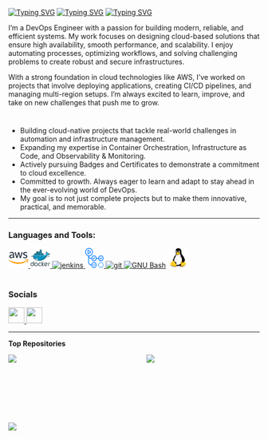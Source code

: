 [![Typing SVG](https://readme-typing-svg.herokuapp.com?font=Poppins&size=30&duration=1500&pause=2300&color=E5E5E5&vCenter=true&center=true&width=1000&height=30&lines=Hi+%F0%9F%91%8B+My+name+is+)](https://git.io/typing-svg)
[![Typing SVG](https://readme-typing-svg.herokuapp.com?font=Poppins&size=60&duration=1500&pause=2300&color=FFD700&vCenter=true&center=true&width=1000&height=100&lines=Fahad+Ashfaq)](https://git.io/typing-svg)
[![Typing SVG](https://readme-typing-svg.herokuapp.com?font=Poppins&size=30&duration=1500&pause=2300&color=1E90FF&vCenter=true&center=true&width=1000&lines=DevOps+Engineer+%26+Cloud+Enthusiast)](https://git.io/typing-svg)

I’m a DevOps Engineer with a passion for building modern, reliable, and efficient systems. My work focuses on designing cloud-based solutions that ensure high availability, smooth performance, and scalability. I enjoy automating processes, optimizing workflows, and solving challenging problems to create robust and secure infrastructures.

With a strong foundation in cloud technologies like AWS, I’ve worked on projects that involve deploying applications, creating CI/CD pipelines, and managing multi-region setups. I’m always excited to learn, improve, and take on new challenges that push me to grow.

#

* Building cloud-native projects that tackle real-world challenges in automation and infrastructure management.
* Expanding my expertise in Container Orchestration, Infrastructure as Code, and Observability & Monitoring.
* Actively pursuing Badges and Certificates to demonstrate a commitment to cloud excellence.
* Committed to growth. Always eager to learn and adapt to stay ahead in the ever-evolving world of DevOps.
* My goal is to not just complete projects but to make them innovative, practical, and memorable.

---

<h3 align="left">Languages and Tools:</h3>
<p align="left"> 
  <a href="https://aws.amazon.com" target="_blank" rel="noreferrer"> <img src="https://raw.githubusercontent.com/devicons/devicon/master/icons/amazonwebservices/amazonwebservices-original-wordmark.svg" alt="aws" width="40" height="40"/> </a>   
  <a href="https://www.docker.com/" target="_blank" rel="noreferrer"> <img src="https://raw.githubusercontent.com/devicons/devicon/master/icons/docker/docker-original-wordmark.svg" alt="docker" width="40" height="40"/> </a>    
  <a href="https://www.jenkins.io" target="_blank" rel="noreferrer"> <img src="https://www.vectorlogo.zone/logos/jenkins/jenkins-icon.svg" alt="jenkins" width="40" height="40"/> </a>   
  <a href="https://github.com/features/actions" target="_blank" rel="noreferrer"> <img src="https://github.com/devicons/devicon/blob/master/icons/githubactions/githubactions-original.svg" alt="actions" width="37" height="40"/> </a>   
  <!-- <a href="https://kubernetes.io" target="_blank" rel="noreferrer"> <img src="https://www.vectorlogo.zone/logos/kubernetes/kubernetes-icon.svg" alt="kubernetes" width="40" height="40"/> </a> -->   
  <!-- <a href="https://prometheus.io" target="_blank" rel="noreferrer"> <img src="https://github.com/devicons/devicon/blob/master/icons/prometheus/prometheus-original.svg" alt="prometheus" width="40" height="40"/> </a> -->  
  <!-- <a href="https://grafana.com" target="_blank" rel="noreferrer"> <img src="https://github.com/devicons/devicon/blob/master/icons/grafana/grafana-original.svg" alt="grafana" width="40" height="40"/> </a> -->  
  <a href="https://git-scm.com/" target="_blank" rel="noreferrer"> <img src="https://www.vectorlogo.zone/logos/git-scm/git-scm-icon.svg" alt="git" width="40" height="40"/> </a>   
  <a href="https://www.gnu.org/software/bash/" target="_blank" rel="noreferrer"><img src="https://raw.githubusercontent.com/danielcranney/readme-generator/main/public/icons/skills/gnubash.svg" width="36" height="36" alt="GNU Bash" /></a>   
  <!-- <a href="https://www.python.org" target="_blank" rel="noreferrer"> <img src="https://raw.githubusercontent.com/devicons/devicon/master/icons/python/python-original.svg" alt="python" width="40" height="40"/> </a> -->   
  <a href="https://www.linux.org/" target="_blank" rel="noreferrer"> <img src="https://raw.githubusercontent.com/devicons/devicon/master/icons/linux/linux-original.svg" alt="linux" width="40" height="40"/> </a>  
</p>

#

### Socials

<p align="left"> 
  <!--<a href="https://www.dev.to/LINK-HERE" target="_blank" rel="noreferrer"> <picture> <source media="(prefers-color-scheme: dark)" srcset="https://raw.githubusercontent.com/danielcranney/readme-generator/main/public/icons/socials/devdotto-dark.svg" /> <source media="(prefers-color-scheme: light)" srcset="https://raw.githubusercontent.com/danielcranney/readme-generator/main/public/icons/socials/devdotto.svg" /> <img src="https://raw.githubusercontent.com/danielcranney/readme-generator/main/public/icons/socials/devdotto.svg" width="32" height="32" /> </picture> </a> -->
  <a href="https://www.linkedin.com/in/fahad-ashfaq" target="_blank" rel="noreferrer"> <picture> <source media="(prefers-color-scheme: dark)" srcset="https://raw.githubusercontent.com/danielcranney/readme-generator/main/public/icons/socials/linkedin-dark.svg" /> <source media="(prefers-color-scheme: light)" srcset="https://raw.githubusercontent.com/danielcranney/readme-generator/main/public/icons/socials/linkedin.svg" /> <img src="https://raw.githubusercontent.com/danielcranney/readme-generator/main/public/icons/socials/linkedin.svg" width="32" height="32" /> </picture> </a> 
  <a href="https://discord.com/users/die_dark_69" target="_blank" rel="noreferrer"> <picture> <source media="(prefers-color-scheme: dark)" srcset="https://raw.githubusercontent.com/danielcranney/readme-generator/main/public/icons/socials/discord-dark.svg" /> <source media="(prefers-color-scheme: light)" srcset="https://raw.githubusercontent.com/danielcranney/readme-generator/main/public/icons/socials/discord.svg" /> <img src="https://raw.githubusercontent.com/danielcranney/readme-generator/main/public/icons/socials/discord.svg" width="32" height="32" /> </picture> </a> 
  <!--<a href="https://www.facebook.com/LINK-HERE" target="_blank" rel="noreferrer"> <picture> <source media="(prefers-color-scheme: dark)" srcset="https://raw.githubusercontent.com/danielcranney/readme-generator/main/public/icons/socials/facebook-dark.svg" /> <source media="(prefers-color-scheme: light)" srcset="https://raw.githubusercontent.com/danielcranney/readme-generator/main/public/icons/socials/facebook.svg" /> <img src="https://raw.githubusercontent.com/danielcranney/readme-generator/main/public/icons/socials/facebook.svg" width="32" height="32" /> </picture> </a> -->
  <!--<a href="https://LINK-HERE.hashnode.dev" target="_blank" rel="noreferrer"> <picture> <source media="(prefers-color-scheme: dark)" srcset="https://raw.githubusercontent.com/danielcranney/readme-generator/main/public/icons/socials/hashnode-dark.svg" /> <source media="(prefers-color-scheme: light)" srcset="https://raw.githubusercontent.com/danielcranney/readme-generator/main/public/icons/socials/hashnode.svg" /> <img src="https://raw.githubusercontent.com/danielcranney/readme-generator/main/public/icons/socials/hashnode.svg" width="32" height="32" /> </picture> </a> -->
  <!--<a href="http://www.instagram.com/LINK-HERE" target="_blank" rel="noreferrer"> <picture> <source media="(prefers-color-scheme: dark)" srcset="https://raw.githubusercontent.com/danielcranney/readme-generator/main/public/icons/socials/instagram-dark.svg" /> <source media="(prefers-color-scheme: light)" srcset="https://raw.githubusercontent.com/danielcranney/readme-generator/main/public/icons/socials/instagram.svg" /> <img src="https://raw.githubusercontent.com/danielcranney/readme-generator/main/public/icons/socials/instagram.svg" width="32" height="32" /> </picture> </a> -->
  <!--<a href="http://www.medium.com/LINK-HERE" target="_blank" rel="noreferrer"> <picture> <source media="(prefers-color-scheme: dark)" srcset="https://raw.githubusercontent.com/danielcranney/readme-generator/main/public/icons/socials/medium-dark.svg" /> <source media="(prefers-color-scheme: light)" srcset="https://raw.githubusercontent.com/danielcranney/readme-generator/main/public/icons/socials/medium.svg" /> <img src="https://raw.githubusercontent.com/danielcranney/readme-generator/main/public/icons/socials/medium.svg" width="32" height="32" /> </picture> </a> -->
  <!--<a href="https://www.youtube.com/@LINK-HERE" target="_blank" rel="noreferrer"> <picture> <source media="(prefers-color-scheme: dark)" srcset="https://raw.githubusercontent.com/danielcranney/readme-generator/main/public/icons/socials/youtube-dark.svg" /> <source media="(prefers-color-scheme: light)" srcset="https://raw.githubusercontent.com/danielcranney/readme-generator/main/public/icons/socials/youtube.svg" /> <img src="https://raw.githubusercontent.com/danielcranney/readme-generator/main/public/icons/socials/youtube.svg" width="32" height="32" /> </picture> </a> -->
</p>

---

<b>Top Repositories</b>

<div width="100%" align="center">
  <a href="https://github.com/fahad-ashfaq-sh/MERNflow" align="left">
    <img align="left" width="45%" src="https://github-readme-stats.vercel.app/api/pin/?username=fahad-ashfaq-sh&repo=MERNflow&title_color=facc15&text_color=ffffff&icon_color=3382ed&bg_color=0f172a&hide_border=true&locale=en" />
  </a>
  <a href="https://github.com/fahad-ashfaq-sh/HAWP" align="right">
    <img align="right" width="45%" src="https://github-readme-stats.vercel.app/api/pin/?username=fahad-ashfaq-sh&repo=HAWP&title_color=facc15&text_color=ffffff&icon_color=3382ed&bg_color=0f172a&hide_border=true&locale=en" />
  </a>
</div>
<br /><br /><br /><br /><br /><br /><br /><br />
<div width="100%" align="center">
  <a href="https://github.com/fahad-ashfaq-sh/pipeline101" align="left">
    <img align="left" width="45%" src="https://github-readme-stats.vercel.app/api/pin/?username=fahad-ashfaq-sh&repo=pipeline101&title_color=facc15&text_color=ffffff&icon_color=3382ed&bg_color=0f172a&hide_border=true&locale=en" />
  </a>
</div>
<br /><br /><br /><br /><br /><br /><br /><br />
  
<!--
**fahad-ashfaq-sh/fahad-ashfaq-sh** is a ✨ _special_ ✨ repository because its `README.md` (this file) appears on your GitHub profile.

Here are some ideas to get you started:
## Hi there 👋
- 🔭 I’m currently working on ...
- 🌱 I’m currently learning ...
- 👯 I’m looking to collaborate on ...
- 🤔 I’m looking for help with ...
- 💬 Ask me about ...
- 📫 How to reach me: ...
- 😄 Pronouns: ...
- ⚡ Fun fact: ...
-->

